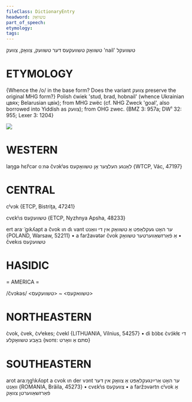 ```yaml
---
fileClass: DictionaryEntry
headword: טשוואָק
part_of_speech: 
etymology: 
tags: 
---
```

טשוואָק
טשוועקעס
דער
טשוועק, צוואָק, צוועק
'nail'
טשוועקל

ETYMOLOGY
===========
{Whence the /o/ in the base form? Does the variant צוועק preserve the original MHG form?}
Polish ćwiek 'stud, brad, hobnail' (whence Ukrainian цвях; Belarusian цвік); from MHG zwëc (cf. NHG Zweck 'goal', also borrowed into Yiddish as צוועק); from OHG zwec.
{BMZ 3: 957a; DW¹ 32: 955; Lexer 3: 1204}

![](https://ia802902.us.archive.org/9/items/Yiddish-Dialect-Maps/Herzog4-83-86PluralOrNozShtalChvokParkn-153.jpg)

WESTERN
========

laŋgə hɛlʲcər oːnə čvɔkʲəs לאַנגע העלצער אָן טשוואָקעס {WTCP, Vác, 47197}

CENTRAL
========

cʲvɔk {ETCP, Bistriţa, 47241}

cvɛkʲɩs טשוועקעס {ETCP, Nyzhnya Apsha, 48233}

ert araˑ̃ gɩkʎapt a čvok ɩn dɩ vant ער האָט געקלאַפּט אַ טשוואָק אין די וואַנט {POLAND, Warsaw, 52211}
	•	a faržavətər čvok אַ פֿאַרזשאַווערטער טשוואָק
	•	čvekɩs טשוועקעס

HASIDIC
=======
= AMERICA = 

/čvɔkəs/ <טשוואקעס> ~ <טשוועקעס>

NORTHEASTERN
==============

c̀vok, c̀vek, c̀vʲekes; c̀vekl {LITHUANIA, Vilnius, 54257}
	•	di bɔ̀bɛ c̀vɔ́kɫɛ די באָבע טשוואָקלע {ɴᴏᴛᴇ: סתּם אַ וואָרט}

SOUTHEASTERN
==============

arot araːŋgʲɩkʎopt a cvok ɩn der vɔnt ער האָט אַרײַנגעקלאַפּט אַ צוואָק אין דער וואַנט {ROMANIA, Brăila, 45273}
	•	cvɛkʲɩs צוועקעס
	•	a faržɔvərtn cʲvok אַ פֿאַרזשאַווערטן צוואָק
